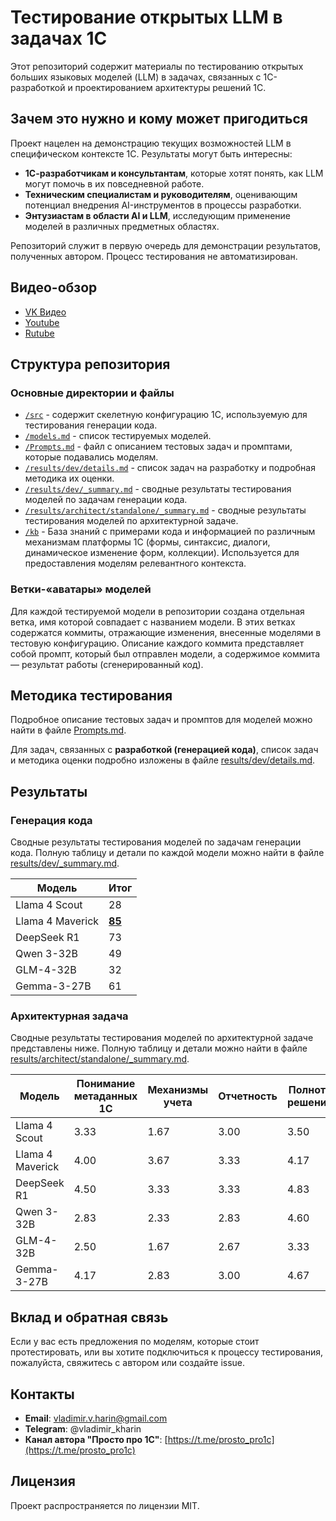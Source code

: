 # Тестирование открытых LLM в задачах 1С

Этот репозиторий содержит материалы по тестированию открытых больших языковых моделей (LLM) в задачах, связанных с 1С-разработкой и проектированием архитектуры решений 1С.

## Зачем это нужно и кому может пригодиться

Проект нацелен на демонстрацию текущих возможностей LLM в специфическом контексте 1С. Результаты могут быть интересны:

*   **1С-разработчикам и консультантам**, которые хотят понять, как LLM могут помочь в их повседневной работе.
*   **Техническим специалистам и руководителям**, оценивающим потенциал внедрения AI-инструментов в процессы разработки.
*   **Энтузиастам в области AI и LLM**, исследующим применение моделей в различных предметных областях.

Репозиторий служит в первую очередь для демонстрации результатов, полученных автором. Процесс тестирования не автоматизирован.

## Видео-обзор

*   [VK Видео](https://vk.com/video-219359576_456239023)
*   [Youtube](https://youtu.be/pXM2G7t5Uck)
*   [Rutube](https://rutube.ru/video/4e3b75b2dc594a3af3f55a6e82814774/)

## Структура репозитория

### Основные директории и файлы

*   [`/src`](/src) - содержит скелетную конфигурацию 1С, используемую для тестирования генерации кода.
*   [`/models.md`](models.md) - список тестируемых моделей.
*   [`/Prompts.md`](Prompts.md) - файл с описанием тестовых задач и промптами, которые подавались моделям.
*   [`/results/dev/details.md`](results/dev/details.md) - список задач на разработку и подробная методика их оценки.
*   [`/results/dev/_summary.md`](results/dev/_summary.md) - сводные результаты тестирования моделей по задачам генерации кода.
*   [`/results/architect/standalone/_summary.md`](results/architect/standalone/_summary.md) - сводные результаты тестирования моделей по архитектурной задаче.
*   [`/kb`](/kb) - База знаний с примерами кода и информацией по различным механизмам платформы 1С (формы, синтаксис, диалоги, динамическое изменение форм, коллекции). Используется для предоставления моделям релевантного контекста.

### Ветки-«аватары» моделей

Для каждой тестируемой модели в репозитории создана отдельная ветка, имя которой совпадает с названием модели. В этих ветках содержатся коммиты, отражающие изменения, внесенные моделями в тестовую конфигурацию.
Описание каждого коммита представляет собой промпт, который был отправлен модели, а содержимое коммита — результат работы (сгенерированный код).

## Методика тестирования

Подробное описание тестовых задач и промптов для моделей можно найти в файле [Prompts.md](Prompts.md).

Для задач, связанных с **разработкой (генерацией кода)**, список задач и методика оценки подробно изложены в файле [results/dev/details.md](results/dev/details.md).

## Результаты

### Генерация кода

Сводные результаты тестирования моделей по задачам генерации кода. Полную таблицу и детали по каждой модели можно найти в файле [results/dev/_summary.md](results/dev/_summary.md).

| **Модель** | **Итог** |
|------------|----------|
| Llama 4 Scout | 28 |
| Llama 4 Maverick | **<u>85</u>** |
| DeepSeek R1 | 73 |
| Qwen 3-32B | 49 |
| GLM-4-32B | 32 |
| Gemma-3-27B | 61 |

### Архитектурная задача

Сводные результаты тестирования моделей по архитектурной задаче представлены ниже. Полную таблицу и детали можно найти в файле [results/architect/standalone/_summary.md](results/architect/standalone/_summary.md).

| **Модель**       | **Понимание метаданных 1С** | **Механизмы учета** | **Отчетность** | **Полнота решения** | **Итог** |
|------------------|------------------------------|---------------------|----------------|---------------------|----------|
| Llama 4 Scout    | 3.33                         | 1.67                | 3.00           | 3.50                | 11.50    |
| Llama 4 Maverick | 4.00                         | 3.67                | 3.33           | 4.17                | 15.17    |
| DeepSeek R1      | 4.50                         | 3.33                | 3.33           | 4.83                | 16.00    |
| Qwen 3-32B       | 2.83                         | 2.33                | 2.83           | 4.60                | 12.60    |
| GLM-4-32B        | 2.50                         | 1.67                | 2.67           | 3.33                | 10.17    |
| Gemma-3-27B      | 4.17                         | 2.83                | 3.00           | 4.67                | 14.67    |

## Вклад и обратная связь

Если у вас есть предложения по моделям, которые стоит протестировать, или вы хотите подключиться к процессу тестирования, пожалуйста, свяжитесь с автором или создайте issue.

## Контакты

*   **Email**: vladimir.v.harin@gmail.com
*   **Telegram**: @vladimir_kharin
*   **Канал автора "Просто про 1С"**: [https://t.me/prosto_pro1c](https://t.me/prosto_pro1c)

## Лицензия

Проект распространяется по лицензии MIT.

